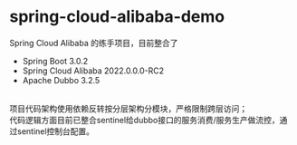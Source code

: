 # spring-cloud-alibaba-demo
Spring Cloud Alibaba 的练手项目，目前整合了<br>
* Spring Boot 3.0.2
* Spring Cloud Alibaba 2022.0.0.0-RC2
* Apache Dubbo 3.2.5

<br>项目代码架构使用依赖反转按分层架构分模块，严格限制跨层访问；
<br>代码逻辑方面目前已整合sentinel给dubbo接口的服务消费/服务生产做流控，通过sentinel控制台配置。